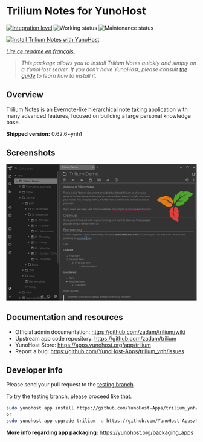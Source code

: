 <!--
N.B.: This README was automatically generated by https://github.com/YunoHost/apps/tree/master/tools/README-generator
It shall NOT be edited by hand.
-->

# Trilium Notes for YunoHost

[![Integration level](https://dash.yunohost.org/integration/trilium.svg)](https://dash.yunohost.org/appci/app/trilium) ![Working status](https://ci-apps.yunohost.org/ci/badges/trilium.status.svg) ![Maintenance status](https://ci-apps.yunohost.org/ci/badges/trilium.maintain.svg)

[![Install Trilium Notes with YunoHost](https://install-app.yunohost.org/install-with-yunohost.svg)](https://install-app.yunohost.org/?app=trilium)

*[Lire ce readme en français.](./README_fr.md)*

> *This package allows you to install Trilium Notes quickly and simply on a YunoHost server.
If you don't have YunoHost, please consult [the guide](https://yunohost.org/#/install) to learn how to install it.*

## Overview

Trilium Notes is an Evernote-like hierarchical note taking application with many advanced features, focused on building a large personal knowledge base.


**Shipped version:** 0.62.6~ynh1

## Screenshots

![Screenshot of Trilium Notes](./doc/screenshots/screenshot.png)

## Documentation and resources

* Official admin documentation: <https://github.com/zadam/trilium/wiki>
* Upstream app code repository: <https://github.com/zadam/trilium>
* YunoHost Store: <https://apps.yunohost.org/app/trilium>
* Report a bug: <https://github.com/YunoHost-Apps/trilium_ynh/issues>

## Developer info

Please send your pull request to the [testing branch](https://github.com/YunoHost-Apps/trilium_ynh/tree/testing).

To try the testing branch, please proceed like that.

``` bash
sudo yunohost app install https://github.com/YunoHost-Apps/trilium_ynh/tree/testing --debug
or
sudo yunohost app upgrade trilium -u https://github.com/YunoHost-Apps/trilium_ynh/tree/testing --debug
```

**More info regarding app packaging:** <https://yunohost.org/packaging_apps>

